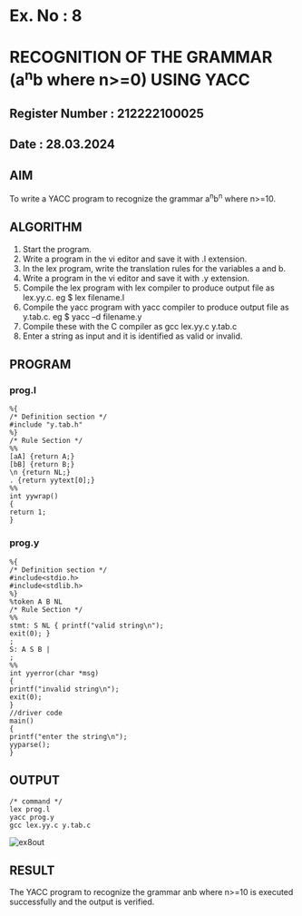 # Ex. No : 8	
# RECOGNITION OF THE GRAMMAR (a<sup>n</sup>b where n>=0) USING YACC
## Register Number : 212222100025
## Date : 28.03.2024

## AIM   
To write a YACC program to recognize the grammar a<sup>n</sup>b<sup>n</sup> where n>=10.

## ALGORITHM
1.	Start the program.
2.	Write a program in the vi editor and save it with .l extension.
3.	In the lex program, write the translation rules for the variables a and b.
4.	Write a program in the vi editor and save it with .y extension.
5.	Compile the lex program with lex compiler to produce output file as lex.yy.c. eg $ lex filename.l
6.	Compile the yacc program with yacc compiler to produce output file as y.tab.c. eg $ yacc –d filename.y
7.	Compile these with the C compiler as gcc lex.yy.c y.tab.c
8.	Enter a string as input and it is identified as valid or invalid.
 
## PROGRAM
### prog.l
```
%{ 
/* Definition section */ 
#include "y.tab.h" 
%} 
/* Rule Section */ 
%% 
[aA] {return A;} 
[bB] {return B;} 
\n {return NL;} 
. {return yytext[0];} 
%% 
int yywrap() 
{ 
return 1; 
}
```
### prog.y
```
%{ 
/* Definition section */ 
#include<stdio.h> 
#include<stdlib.h> 
%} 
%token A B NL 
/* Rule Section */ 
%% 
stmt: S NL { printf("valid string\n"); 
exit(0); } 
; 
S: A S B | 
; 
%% 
int yyerror(char *msg) 
{ 
printf("invalid string\n"); 
exit(0); 
} 
//driver code 
main() 
{ 
printf("enter the string\n"); 
yyparse(); 
}
```

## OUTPUT 
```
/* command */
lex prog.l
yacc prog.y
gcc lex.yy.c y.tab.c
```
![ex8out](https://github.com/Manoj162004/19CS409-Compiler-Design-Lab/assets/120365042/6c573dbd-5ecf-494d-a328-af1b39e0e400)

## RESULT
The YACC program to recognize the grammar anb where n>=10 is executed successfully and the output is verified.

